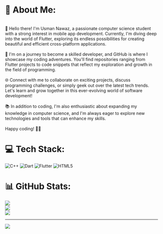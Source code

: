 # 💫 About Me:
<br>👋 Hello there! I'm Usman Nawaz, a passionate computer science student with a strong interest in mobile app development. Currently, I'm diving deep into the world of Flutter, exploring its endless possibilities for creating beautiful and efficient cross-platform applications.<br><br>🚀 I'm on a journey to become a skilled developer, and GitHub is where I showcase my coding adventures. You'll find repositories ranging from Flutter projects to code snippets that reflect my exploration and growth in the field of programming.<br><br>🌐 Connect with me to collaborate on exciting projects, discuss programming challenges, or simply geek out over the latest tech trends. Let's learn and grow together in this ever-evolving world of software development!<br><br>📚 In addition to coding, I'm also enthusiastic about expanding my knowledge in computer science, and I'm always eager to explore new technologies and tools that can enhance my skills.<br><br>Happy coding! 🚀✨


# 💻 Tech Stack:
![C++](https://img.shields.io/badge/c++-%2300599C.svg?style=for-the-badge&logo=c%2B%2B&logoColor=white) ![Dart](https://img.shields.io/badge/dart-%230175C2.svg?style=for-the-badge&logo=dart&logoColor=white) ![Flutter](https://img.shields.io/badge/Flutter-%2302569B.svg?style=for-the-badge&logo=Flutter&logoColor=white) ![HTML5](https://img.shields.io/badge/html5-%23E34F26.svg?style=for-the-badge&logo=html5&logoColor=white)
# 📊 GitHub Stats:
![](https://github-readme-stats.vercel.app/api?username=SamuNawaz&theme=dark&hide_border=false&include_all_commits=true&count_private=true)<br/>
![](https://github-readme-streak-stats.herokuapp.com/?user=SamuNawaz&theme=dark&hide_border=false)<br/>
![](https://github-readme-stats.vercel.app/api/top-langs/?username=SamuNawaz&theme=dark&hide_border=false&include_all_commits=true&count_private=true&layout=compact)

---
[![](https://visitcount.itsvg.in/api?id=SamuNawaz&icon=0&color=0)](https://visitcount.itsvg.in)

<!-- Proudly created with GPRM ( https://gprm.itsvg.in ) -->
